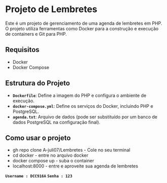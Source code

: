 # Projeto de Lembretes

Este é um projeto de gerenciamento de uma agenda de lembretes em PHP. O projeto utiliza ferramentas como Docker para a construção e execução de containers e Git para PHP.

## Requisitos

- Docker
- Docker Compose

## Estrutura do Projeto

- **`Dockerfile`**: Define a imagem do PHP e configura o ambiente de execução.
- **`docker-compose.yml`**: Define os serviços do Docker, incluindo PHP e PostgreSQL.
- **`agenda.txt`**: Arquivo de dados (pode ser substituído por um banco de dados PostgreSQL na configuração final).

## Como usar o projeto 

- gh repo clone A-juli07/Lembretes - Cole no seu terminal
- cd docker - entre no arquivo docker
- docker compose up - suba o container
- localhost:8000 - entre e aproveite sua agenda de lembretes

**`Username : DCC916A`**
**`Senha : 123`**
